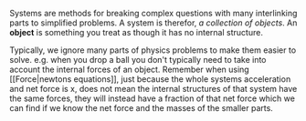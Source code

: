 Systems are methods for breaking complex questions with many interlinking parts to simplified problems. A system is therefor, *a collection of objects*. An **object** is something you treat as though it has no internal structure. 

Typically, we ignore many parts of physics problems to make them easier to solve. e.g. when you drop a ball you don't typically need to take into account the internal forces of an object. Remember when using [[Force|newtons equations]], just because the whole systems acceleration and net force is x, does not mean the internal structures of that system have the same forces, they will instead have a fraction of that net force which we can find if we know the net force and the masses of the smaller parts. 